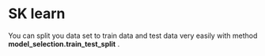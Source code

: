# SK learn

You can split you data set to train data and test data very easily with method **model_selection.train_test_split** . 